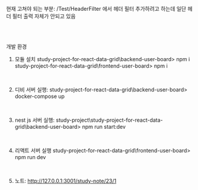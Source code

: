 현재 고쳐야 되는 부분:
/Test/HeaderFilter 에서 헤더 필터 추가하려고 하는데 일단 헤더 필터 출력 자체가 안되고 있음

<br /><br />

개발 환경
1. 모듈 설치
study-project-for-react-data-grid\backend-user-board> npm i 
study-project-for-react-data-grid\frontend-user-board> npm i 

<br />

2. 디비 서버 실행:
study-project-for-react-data-grid\backend-user-board> docker-compose up
 
<br />

3. nest js 서버 실행:
study-project\study-project-for-react-data-grid\backend-user-board> npm run start:dev

<br />
 
4. 리액트 서버 실행
study-project-for-react-data-grid\frontend-user-board> npm run dev

<br />

5. 노트:
http://127.0.0.1:3001/study-note/23/1


